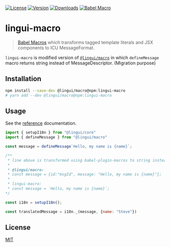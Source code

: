 [![License][badge-license]][license]
[![Version][badge-version]][package]
[![Downloads][badge-downloads]][package]
[![Babel Macro][badge-macro]][linguijs]

# lingui-macro

> [Babel Macros](https://github.com/kentcdodds/babel-plugin-macros) which
> transforms tagged template literals and JSX components to ICU MessageFormat.

`lingui-macro` is modified version of [`@lingui/macro`][linguimacro]
in which `defineMessage` macro returns string instead of MessageDescriptor. (Migration purpose)

## Installation

```sh
npm install --save-dev @lingui/macro@npm:lingui-macro
# yarn add --dev @lingui/macro@npm:lingui-macro
```

## Usage

See the [reference][reference] documentation.

```js
import { setupI18n } from "@lingui/core"
import { defineMessage } from "@lingui/macro"

const message = defineMessage`Hello, my name is {name}`;

/**
 * line above is transformed using babel-plugin-macros to string instead of MessageDescriptor
 * 
 * @lingui/macro:
 * const message = {id:"msgId", message: "Hello, my name is {name}"};
 * 
 * lingui-macro:
 * const message = `Hello, my name is {name}`;
*/

const i18n = setupI18n();

const translatedMessage = i18n._(message, {name: "Steve"})
```

## License

[MIT][license]

[license]: https://github.com/abdul-kissflow/lingui-macro/blob/main/LICENSE
[linguijs]: https://github.com/lingui/js-lingui
[reference]: https://lingui.dev/ref/macro/
[linguimacro]: https://www.npmjs.com/package/@lingui/macro
[package]: https://www.npmjs.com/package/lingui-macro
[badge-downloads]: https://img.shields.io/npm/dw/lingui-macro.svg
[badge-version]: https://img.shields.io/npm/v/lingui-macro.svg
[badge-license]: https://img.shields.io/npm/l/lingui-macro.svg
[badge-macro]: https://img.shields.io/badge/babel--macro-%F0%9F%8E%A3-f5da55.svg
